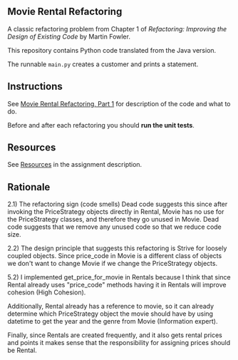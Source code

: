 ## Movie Rental Refactoring

A classic refactoring problem from Chapter 1 of
_Refactoring: Improving the Design of Existing Code_ by Martin Fowler.  

This repository contains Python code translated from the Java version.

The runnable `main.py` creates a customer and prints a statement.


## Instructions

See [Movie Rental Refactoring, Part 1](https://cpske.github.io/ISP/assignment/movierental/movierental-part1) for description of the code and what to do.

Before and after each refactoring you should **run the unit tests**.

## Resources

See [Resources](https://cpske.github.io/ISP/assignment/movierental/movierental-part1#resources) in the assignment description.

##  Rationale
2.1) The refactoring sign (code smells) Dead code suggests this since after invoking the PriceStrategy objects directly
in Rental, Movie has no use for the PriceStrategy classes, and therefore they go unused in Movie. Dead code suggests
that we remove any unused code so that we reduce code size.

2.2) The design principle that suggests this refactoring is Strive for loosely coupled objects.
Since price_code in Movie is a different class of objects we don't want to change Movie if we change
the PriceStrategy objects.

5.2) I implemented get_price_for_movie in Rentals because I think that since Rental already uses "price_code" methods
having it in Rentals will improve cohesion (High Cohesion). 

Additionally, Rental already has a reference to movie, so
it can already determine which PriceStrategy object the movie should have by using datetime to get the year and the
genre from Movie (Information expert). 

Finally, since Rentals are created frequently, and it also gets rental prices and
points it makes sense that the responsibility for assigning prices should be Rental.

